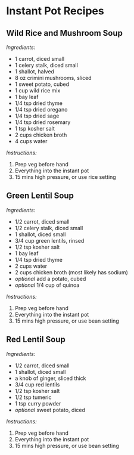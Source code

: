 # Instant Pot Recipes

## Wild Rice and Mushroom Soup
*Ingredients:*
- 1 carrot, diced small
- 1 celery stalk, diced small
- 1 shallot, halved
- 8 oz crimini mushrooms, sliced
- 1 sweet potato, cubed
- 1 cup wild rice mix
- 1 bay leaf
- 1/4 tsp dried thyme
- 1/4 tsp dried oregano
- 1/4 tsp dried sage
- 1/4 tsp dried rosemary
- 1 tsp kosher salt
- 2 cups chicken broth
- 4 cups water

*Instructions:*
1. Prep veg before hand  
2. Everything into the instant pot  
3. 15 mins high pressure, or use rice setting  


## Green Lentil Soup
*Ingredients:*
- 1/2 carrot, diced small
- 1/2 celery stalk, diced small
- 1 shallot, diced small
- 3/4 cup green lentils, rinsed
- 1/2 tsp kosher salt
- 1 bay leaf
- 1/4 tsp dried thyme
- 2 cups water 
- 2 cups chicken broth (most likely has sodium)
- *optional* add a potato, cubed
- *optional* 1/4 cup of quinoa

*Instructions:*
1. Prep veg before hand  
2. Everything into the instant pot  
3. 15 mins high pressure, or use bean setting  


## Red Lentil Soup
*Ingredients:*
- 1/2 carrot, diced small
- 1 shallot, diced small
- a knob of ginger, sliced thick
- 3/4 cup red lentils
- 1/2 tsp kosher salt
- 1/2 tsp tumeric
- 1 tsp curry powder
- *optional* sweet potato, diced

*Instructions:*
1. Prep veg before hand  
2. Everything into the instant pot  
3. 15 mins high pressure, or use bean setting  